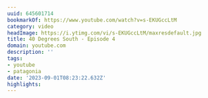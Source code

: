 ```yaml
---
uuid: 645601714
bookmarkOf: https://www.youtube.com/watch?v=s-EKUGccLtM
category: video
headImage: https://i.ytimg.com/vi/s-EKUGccLtM/maxresdefault.jpg
title: 40 Degrees South - Episode 4
domain: youtube.com
description: ''
tags:
- youtube
- patagonia
date: '2023-09-01T08:23:22.632Z'
highlights:
---
```



